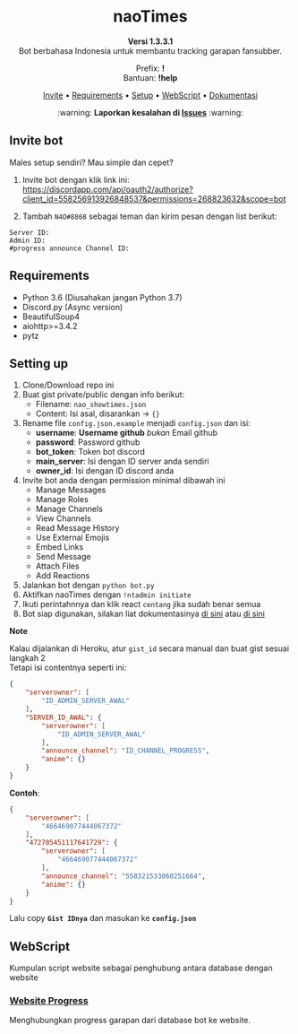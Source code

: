 <h1 align="center">
    naoTimes
</h1>
<p align="center"><b>Versi 1.3.3.1</b><br>Bot berbahasa Indonesia untuk membantu tracking garapan fansubber.</p>
<p align="center">Prefix: <b>!</b><br/>Bantuan: <b>!help</b></p>

<p align="center">
    <a href="#invite-bot">Invite</a> •
    <a href="#requirements">Requirements</a> •
    <a href="#setting-up">Setup</a> •
    <a href="#webscript">WebScript</a> •
    <a href="https://blog.n4o.xyz/blog/naotimes/">Dokumentasi</a>
</p>

<p align="center">:warning: <b>Laporkan kesalahan di <a href="https://github.com/noaione/naoTimes/issues">Issues</a></b> :warning:</p>

## Invite bot
Males setup sendiri? Mau simple dan cepet?

1. Invite bot dengan klik link ini: https://discordapp.com/api/oauth2/authorize?client_id=558256913926848537&permissions=268823632&scope=bot

2. Tambah `N4O#8868` sebagai teman dan kirim pesan dengan list berikut:
```
Server ID: 
Admin ID:
#progress announce Channel ID:
```

## Requirements
- Python 3.6 (Diusahakan jangan Python 3.7)
- Discord.py (Async version)
- BeautifulSoup4
- aiohttp>=3.4.2
- pytz

## Setting up
1. Clone/Download repo ini
2. Buat gist private/public dengan info berikut:
    - Filename: `nao_showtimes.json`
    - Content: Isi asal, disarankan -> `{}`
3. Rename file `config.json.example` menjadi `config.json` dan isi:
    - **username**: **Username github** *bukan* Email github
    - **password**: Password github
    - **bot_token**: Token bot discord
    - **main_server**: Isi dengan ID server anda sendiri
    - **owner_id**: Isi dengan ID discord anda
4. Invite bot anda dengan permission minimal dibawah ini
    - Manage Messages
    - Manage Roles
    - Manage Channels
    - View Channels
    - Read Message History
    - Use External Emojis
    - Embed Links
    - Send Message
    - Attach Files
    - Add Reactions
5. Jalankan bot dengan `python bot.py`
6. Aktifkan naoTimes dengan `!ntadmin initiate`
7. Ikuti perintahnnya dan klik react `centang` jika sudah benar semua
8. Bot siap digunakan, silakan liat dokumentasinya [di sini](https://blog.n4o.xyz/blog/naotimes/) atau [di sini](DOKUMENTASI.md)

**Note**

Kalau dijalankan di Heroku, atur `gist_id` secara manual dan buat gist sesuai langkah 2<br>
Tetapi isi contentnya seperti ini:
```json
{
    "serverowner": [
        "ID_ADMIN_SERVER_AWAL"
    ],
    "SERVER_ID_AWAL": {
        "serverowner": [
            "ID_ADMIN_SERVER_AWAL"
        ],
        "announce_channel": "ID_CHANNEL_PROGRESS",
        "anime": {}
    }
}
```

**Contoh**:
```json
{
    "serverowner": [
        "466469077444067372"
    ],
    "472705451117641729": {
        "serverowner": [
            "466469077444067372"
        ],
        "announce_channel": "558321533060251664",
        "anime": {}
    }
}
```

Lalu copy **`Gist IDnya`** dan masukan ke **`config.json`**

## WebScript
Kumpulan script website sebagai penghubung antara database dengan website

### [Website Progress](webscript/Website_Progress.md)
Menghubungkan progress garapan dari database bot ke website.

